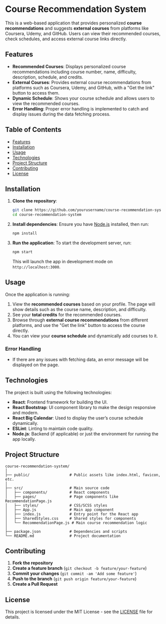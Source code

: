 
# Course Recommendation System

This is a web-based application that provides personalized **course recommendations** and suggests **external courses** from platforms like Coursera, Udemy, and GitHub. Users can view their recommended courses, check schedules, and access external course links directly.

## Features

- **Recommended Courses**: Displays personalized course recommendations including course number, name, difficulty, description, schedule, and credits.
- **External Courses**: Provides external course recommendations from platforms such as Coursera, Udemy, and GitHub, with a "Get the link" button to access them.
- **Dynamic Schedule**: Shows your course schedule and allows users to view the recommended courses.
- **Error Handling**: Proper error handling is implemented to catch and display issues during the data fetching process.
  
## Table of Contents

- [Features](#features)
- [Installation](#installation)
- [Usage](#usage)
- [Technologies](#technologies)
- [Project Structure](#project-structure)
- [Contributing](#contributing)
- [License](#license)

## Installation

1. **Clone the repository**:
   ```bash
   git clone https://github.com/yourusername/course-recommendation-system.git
   cd course-recommendation-system
   ```

2. **Install dependencies**:
   Ensure you have [Node.js](https://nodejs.org/) installed, then run:
   ```bash
   npm install
   ```

3. **Run the application**:
   To start the development server, run:
   ```bash
   npm start
   ```
   This will launch the app in development mode on `http://localhost:3000`.

## Usage

Once the application is running:

1. View the **recommended courses** based on your profile. The page will show details such as the course name, description, and difficulty.
2. See your **total credits** for the recommended courses.
3. Browse through **external course recommendations** from different platforms, and use the "Get the link" button to access the course directly.
4. You can view your **course schedule** and dynamically add courses to it.

### Error Handling
- If there are any issues with fetching data, an error message will be displayed on the page.

## Technologies

The project is built using the following technologies:

- **React**: Frontend framework for building the UI.
- **React Bootstrap**: UI component library to make the design responsive and modern.
- **React Big Calendar**: Used to display the user’s course schedule dynamically.
- **ESLint**: Linting to maintain code quality.
- **Node.js**: Backend (if applicable) or just the environment for running the app locally.

## Project Structure

```
course-recommendation-system/
│
├── public/                  # Public assets like index.html, favicon, etc.
│
├── src/                     # Main source code
│   ├── components/          # React components
│   ├── pages/               # Page components like RecommendationPage.js
│   ├── styles/              # CSS/SCSS styles
│   ├── App.js               # Main app component
│   ├── index.js             # Entry point for the React app
│   ├── SharedStyles.css     # Shared styles for components
│   └── RecommendationPage.js # Main course recommendation logic
│
├── package.json             # Dependencies and scripts
└── README.md                # Project documentation
```

## Contributing

1. **Fork the repository**
2. **Create a feature branch** (`git checkout -b feature/your-feature`)
3. **Commit your changes** (`git commit -am 'Add some feature'`)
4. **Push to the branch** (`git push origin feature/your-feature`)
5. **Create a Pull Request**

## License

This project is licensed under the MIT License - see the [LICENSE](LICENSE) file for details.
